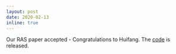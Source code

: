 ```yaml
---
layout: post
date: 2020-02-13
inline: true
---
```


Our RAS paper accepted - Congratulations to Huifang. The <a href="https://github.com/HuifangZJU/visual-navigation">code</a> is released.
